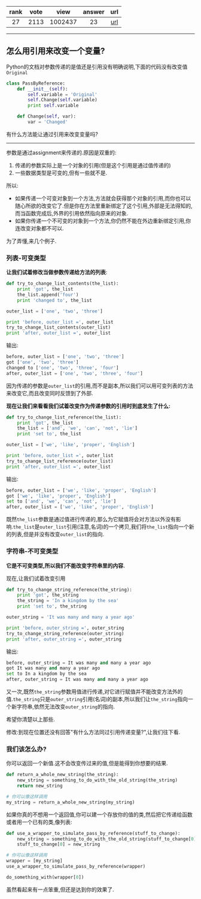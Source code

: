 
| rank | vote | view | answer | url |
|:-:|:-:|:-:|:-:|:-:|
|27|2113|1002437|23| [url](http://stackoverflow.com/questions/986006/how-do-i-pass-a-variable-by-reference) |
***

## 怎么用引用来改变一个变量?

Python的文档对参数传递的是值还是引用没有明确说明,下面的代码没有改变值`Original`

```python
class PassByReference:
    def __init__(self):
        self.variable = 'Original'
        self.Change(self.variable)
        print self.variable

    def Change(self, var):
        var = 'Changed'
```

有什么方法能让通过引用来改变变量吗?

***

参数是通过assignment来传递的.原因是双重的:

1. 传递的参数实际上是一个对象的引用(但是这个引用是通过值传递的)
2. 一些数据类型是可变的,但有一些就不是.

所以:

* 如果传递一个可变对象到一个方法,方法就会获得那个对象的引用,而你也可以随心所欲的改变它了.但是你在方法里重新绑定了这个引用,外部是无法得知的,而当函数完成后,外界的引用依然指向原来的对象.
* 如果你传递一个不可变的对象到一个方法,你仍然不能在外边重新绑定引用,你连改变对象都不可以.

为了弄懂,来几个例子.

### 列表-可变类型

**让我们试着修改当做参数传递给方法的列表**:

```python
def try_to_change_list_contents(the_list):
    print 'got', the_list
    the_list.append('four')
    print 'changed to', the_list

outer_list = ['one', 'two', 'three']

print 'before, outer_list =', outer_list
try_to_change_list_contents(outer_list)
print 'after, outer_list =', outer_list
```

输出:

```python
before, outer_list = ['one', 'two', 'three']
got ['one', 'two', 'three']
changed to ['one', 'two', 'three', 'four']
after, outer_list = ['one', 'two', 'three', 'four']
```

因为传递的参数是`outer_list`的引用,而不是副本,所以我们可以用可变列表的方法来改变它,而且改变同时反馈到了外部.

**现在让我们来看看我们试着改变作为传递参数的引用时到底发生了什么:**

```python
def try_to_change_list_reference(the_list):
    print 'got', the_list
    the_list = ['and', 'we', 'can', 'not', 'lie']
    print 'set to', the_list

outer_list = ['we', 'like', 'proper', 'English']

print 'before, outer_list =', outer_list
try_to_change_list_reference(outer_list)
print 'after, outer_list =', outer_list
```

输出:

```python
before, outer_list = ['we', 'like', 'proper', 'English']
got ['we', 'like', 'proper', 'English']
set to ['and', 'we', 'can', 'not', 'lie']
after, outer_list = ['we', 'like', 'proper', 'English']
```

既然`the_list`参数是通过值进行传递的,那么为它赋值将会对方法以外没有影响.`the_list`是`outer_list`引用(注意,名词)的一个拷贝,我们将`the_list`指向一个新的列表,但是并没有改变`outer_list`的指向.

### 字符串-不可变类型

**它是不可变类型,所以我们不能改变字符串里的内容.**

现在,让我们试着改变引用

```python
def try_to_change_string_reference(the_string):
    print 'got', the_string
    the_string = 'In a kingdom by the sea'
    print 'set to', the_string

outer_string = 'It was many and many a year ago'

print 'before, outer_string =', outer_string
try_to_change_string_reference(outer_string)
print 'after, outer_string =', outer_string
```

输出:

```python
before, outer_string = It was many and many a year ago
got It was many and many a year ago
set to In a kingdom by the sea
after, outer_string = It was many and many a year ago
```

又一次,既然`the_string`参数用值进行传递,对它进行赋值并不能改变方法外的值.`the_string`只是`outer_string`引用(名词)的副本,所以我们让`the_string`指向一个新字符串,依然无法改变`outer_string`的指向.

希望你清楚以上那些.

修改:到现在位置还没有回答"有什么方法同过引用传递变量?",让我们往下看.

### 我们该怎么办?

你可以返回一个新值.这不会改变传过来的值,但是能得到你想要的结果.

```python
def return_a_whole_new_string(the_string):
    new_string = something_to_do_with_the_old_string(the_string)
    return new_string

# 你可以像这样调用
my_string = return_a_whole_new_string(my_string)
```

如果你真的不想用一个返回值,你可以建一个存放你的值的类,然后把它传递给函数或者用一个已有的类,像列表:

```python
def use_a_wrapper_to_simulate_pass_by_reference(stuff_to_change):
    new_string = something_to_do_with_the_old_string(stuff_to_change[0])
    stuff_to_change[0] = new_string

# 你可以像这样调用
wrapper = [my_string]
use_a_wrapper_to_simulate_pass_by_reference(wrapper)

do_something_with(wrapper[0])
```

虽然看起来有一点笨重,但还是达到你的效果了.